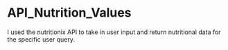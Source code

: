 # API_Nutrition_Values

I used the nutritionix API to take in user input and return nutritional data for the specific user query. 
